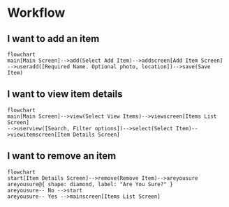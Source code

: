 # Workflow
## I want to add an item
``` mermaid
flowchart
main[Main Screen]-->add(Select Add Item)-->addscreen[Add Item Screen]
-->useradd([Required Name. Optional photo, location])-->save(Save Item)
```
## I want to view item details
``` mermaid
flowchart
main[Main Screen]-->view(Select View Items)-->viewscreen[Items List Screen]
-->userview([Search, Filter options])-->select(Select Item)-->viewitemscreen[Item Details Screen]
```
## I want to remove an item
``` mermaid
flowchart
start[Item Details Screen]-->remove(Remove Item)-->areyousure
areyousure@{ shape: diamond, label: "Are You Sure?" }
areyousure-- No -->start
areyousure-- Yes -->mainscreen[Items List Screen]
```